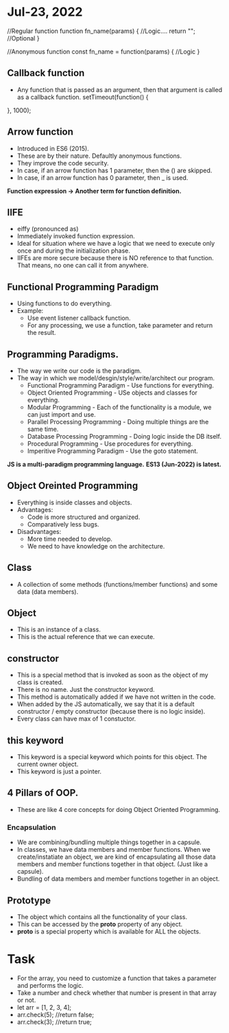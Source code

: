 # Jul-23, 2022

//Regular function
function fn_name(params) {
  //Logic....
  return ""; //Optional
}

//Anonymous function
const fn_name = function(params) {
  //Logic
}

## Callback function
- Any function that is passed as an argument, then that argument is called as a callback function.
setTimeout(function() {

}, 1000);

## Arrow function
- Introduced in ES6 (2015).
- These are by their nature. Defaultly anonymous functions.
- They improve the code security.
- In case, if an arrow function has 1 parameter, then the () are skipped.
- In case, if an arrow function has 0 parameter, then _ is used.


**Function expression -> Another term for function definition.**

## IIFE
- eiffy (pronounced as)
- Immediately invoked function expression.
- Ideal for situation where we have a logic that we need to execute only once and during the initialization phase.
- IIFEs are more secure because there is NO reference to that function. That means, no one can call it from anywhere.



## Functional Programming Paradigm
- Using functions to do everything.
- Example:
  - Use event listener callback function.
  - For any processing, we use a function, take parameter and return the result.


## Programming Paradigms.
- The way we write our code is the paradigm.
- The way in which we model/desgin/style/write/architect our program.
  - Functional Programming Paradigm - Use functions for everything.
  - Object Oriented Programming - USe objects and classes for everything.
  - Modular Programming - Each of the functionality is a module, we can just import and use.
  - Parallel Processing Programming - Doing multiple things are the same time.
  - Database Processing Programming - Doing logic inside the DB itself.
  - Procedural Programming - Use procedures for everything.
  - Imperitive Programming Paradigm - Use the goto statement.

**JS is a multi-paradigm programming language.**
**ES13 (Jun-2022) is latest.**


## Object Oreinted Programming
- Everything is inside classes and objects.
- Advantages:
  - Code is more structured and organized.
  - Comparatively less bugs.
- Disadvantages:
  - More time needed to develop.
  - We need to have knowledge on the architecture.

## Class
- A collection of some methods (functions/member functions) and some data (data members).

## Object
- This is an instance of a class.
- This is the actual reference that we can execute.

## constructor
- This is a special method that is invoked as soon as the object of my class is created.
- There is no name. Just the constructor keyword.
- This method is automatically added if we have not written in the code.
- When added by the JS automatically, we say that it is a default constructor / empty constructor (because there is no logic inside).
- Every class can have max of 1 constuctor.

## this keyword
- This keyword is a special keyword which points for this object. The current owner object.
- This keyword is just a pointer.

## 4 Pillars of OOP.
- These are like 4 core concepts for doing Object Oriented Programming.

### Encapsulation
- We are combining/bundling multiple things together in a capsule.
- In classes, we have data members and member functions. When we create/instatiate an object, we are kind of encapsulating all those data members and member functions together in that object. (Just like a capsule).
- Bundling of data members and member functions together in an object.


## Prototype
- The object which contains all the functionality of your class.
- This can be accessed by the __proto__ property of any object.
- __proto__ is a special property which is available for ALL the objects.



# Task
- For the array, you need to customize a function that takes a parameter and performs the logic.
- Take a number and check whether that number is present in that array or not.
- let arr = [1, 2, 3, 4];
- arr.check(5); //return false;
- arr.check(3); //return true;
